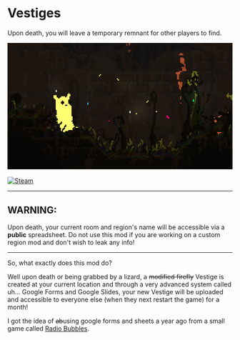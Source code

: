 # Vestiges

Upon death, you will leave a temporary remnant for other players to find.

![thumbnail.png](./assets/thumbnail.png)

[![Steam](https://img.shields.io/badge/steam%20workshop%20page-%23000000.svg?style=for-the-badge&logo=steam&logoColor=white)](https://steamcommunity.com/sharedfiles/filedetails/?id=2939112857)

---
## WARNING:

Upon death, your current room and region's name will be accessible via a **public** spreadsheet. Do not use this mod if you are working on a custom region mod and don't wish to leak any info!

---
So, what exactly does this mod do?

Well upon death or being grabbed by a lizard, a ~~modified firefly~~ Vestige is created at your current location and through a very advanced system called uh... Google Forms and Google Slides, your new Vestige will be uploaded and accessible to everyone else (when they next restart the game) for a month!

I got the idea of ~~ab~~using google forms and sheets a year ago from a small game called [Radio Bubbles](https://ash-k.itch.io/radiobubble/devlog/343058/radio-bubbles-postmortem).
